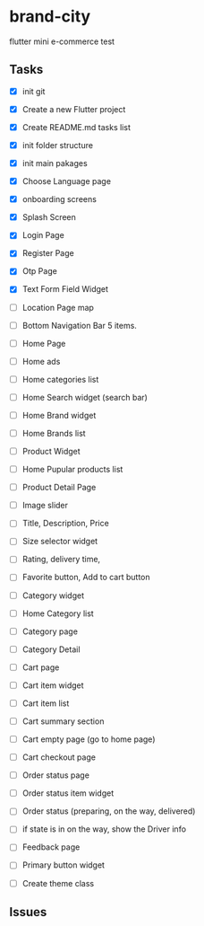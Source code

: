 # brand-city

flutter mini e-commerce test

## Tasks

- [x] init git
- [x] Create a new Flutter project
- [x] Create README.md tasks list
- [x] init folder structure
- [x] init main pakages

- [x] Choose Language page
- [x] onboarding screens
- [x] Splash Screen
- [x] Login Page
- [x] Register Page
- [x] Otp Page
- [x] Text Form Field Widget
- [ ] Location Page map
- [ ] Bottom Navigation Bar 5 items.

- [ ] Home Page
- [ ] Home ads
- [ ] Home categories list
- [ ] Home Search widget (search bar)

- [ ] Home Brand widget
- [ ] Home Brands list

- [ ] Product Widget
- [ ] Home Pupular products list

- [ ] Product Detail Page
- [ ] Image slider
- [ ] Title, Description, Price
- [ ] Size selector widget
- [ ] Rating, delivery time,
- [ ] Favorite button, Add to cart button

- [ ] Category widget
- [ ] Home Category list
- [ ] Category page
- [ ] Category Detail

- [ ] Cart page
- [ ] Cart item widget
- [ ] Cart item list
- [ ] Cart summary section
- [ ] Cart empty page (go to home page)
- [ ] Cart checkout page

- [ ] Order status page
- [ ] Order status item widget
- [ ] Order status (preparing, on the way, delivered)
- [ ] if state is in on the way, show the Driver info

- [ ] Feedback page

- [ ] Primary button widget
- [ ] Create theme class

## Issues
